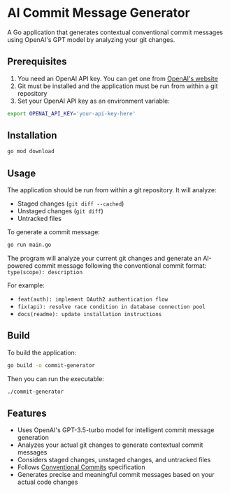 # AI Commit Message Generator

A Go application that generates contextual conventional commit messages using OpenAI's GPT model by analyzing your git changes.

## Prerequisites

1. You need an OpenAI API key. You can get one from [OpenAI's website](https://platform.openai.com/)
2. Git must be installed and the application must be run from within a git repository
3. Set your OpenAI API key as an environment variable:

```bash
export OPENAI_API_KEY='your-api-key-here'
```

## Installation

```bash
go mod download
```

## Usage

The application should be run from within a git repository. It will analyze:
- Staged changes (`git diff --cached`)
- Unstaged changes (`git diff`)
- Untracked files

To generate a commit message:

```bash
go run main.go
```

The program will analyze your current git changes and generate an AI-powered commit message following the conventional commit format:
`type(scope): description`

For example:
- `feat(auth): implement OAuth2 authentication flow`
- `fix(api): resolve race condition in database connection pool`
- `docs(readme): update installation instructions`

## Build

To build the application:

```bash
go build -o commit-generator
```

Then you can run the executable:

```bash
./commit-generator
```

## Features

- Uses OpenAI's GPT-3.5-turbo model for intelligent commit message generation
- Analyzes your actual git changes to generate contextual commit messages
- Considers staged changes, unstaged changes, and untracked files
- Follows [Conventional Commits](https://www.conventionalcommits.org/) specification
- Generates precise and meaningful commit messages based on your actual code changes
